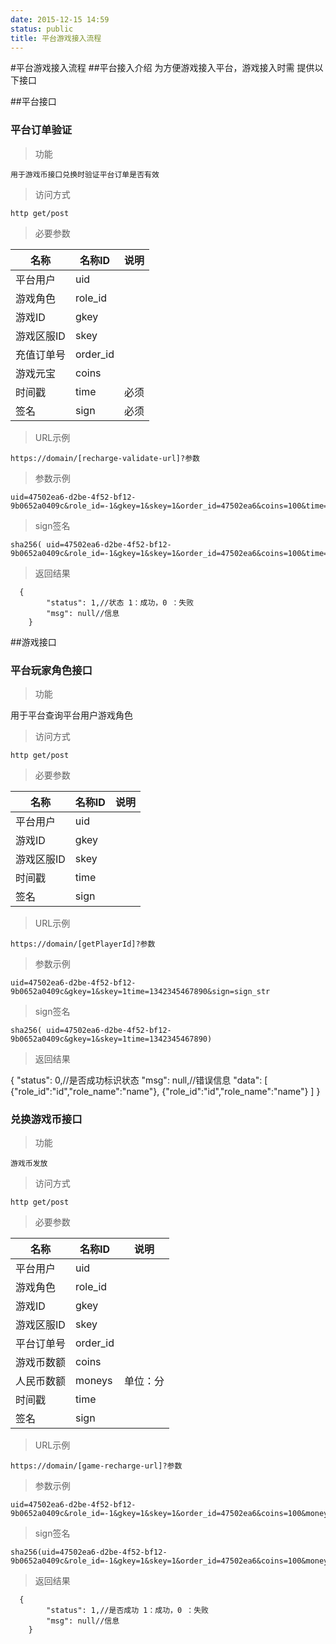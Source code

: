 ```yaml
---
date: 2015-12-15 14:59
status: public
title: 平台游戏接入流程
---
```


#平台游戏接入流程
##平台接入介绍
    为方便游戏接入平台，游戏接入时需 提供以下接口

##平台接口
###  平台订单验证
> 功能

    用于游戏币接口兑换时验证平台订单是否有效

> 访问方式
  
    http get/post
> 必要参数

| 名称 | 名称ID | 说明 |
| ---- | ---- | ---- |
| 平台用户 | uid | 
| 游戏角色 | role_id |  
| 游戏ID | gkey |  
| 游戏区服ID | skey  | 
| 充值订单号 |  order_id  | 
| 游戏元宝 | coins |  
| 时间戳 | time | 必须 |
| 签名 | sign | 必须 |

> URL示例 

    https://domain/[recharge-validate-url]?参数

> 参数示例

    uid=47502ea6-d2be-4f52-bf12-9b0652a0409c&role_id=-1&gkey=1&skey=1&order_id=47502ea6&coins=100&time=1342345467890&sign=sign_str

> sign签名

    sha256( uid=47502ea6-d2be-4f52-bf12-9b0652a0409c&role_id=-1&gkey=1&skey=1&order_id=47502ea6&coins=100&time=1342345467890)
    
> 返回结果

      {
            "status": 1,//状态 1：成功，0 ：失败
            "msg": null//信息
        }  
    
##游戏接口
###   平台玩家角色接口

> 功能

   用于平台查询平台用户游戏角色

> 访问方式
  
    http get/post
> 必要参数

| 名称 | 名称ID  |说明 |
| ---- | ---- | ---- |
| 平台用户 | uid | 
| 游戏ID | gkey |  
| 游戏区服ID | skey  | 
| 时间戳 | time  |   
| 签名 | sign  |  

> URL示例 

    https://domain/[getPlayerId]?参数

> 参数示例

    uid=47502ea6-d2be-4f52-bf12-9b0652a0409c&gkey=1&skey=1time=1342345467890&sign=sign_str

> sign签名

    sha256( uid=47502ea6-d2be-4f52-bf12-9b0652a0409c&gkey=1&skey=1time=1342345467890)
    
> 返回结果

 {
        "status": 0,//是否成功标识状态
        "msg": null,//错误信息
        "data": [
                     {"role_id":"id","role_name":"name"}, 
                     {"role_id":"id","role_name":"name"}
                     ]
    }  


###   兑换游戏币接口
> 功能

    游戏币发放

> 访问方式
  
    http get/post
> 必要参数

| 名称 | 名称ID  |说明 |
| ---- | ---- | ---- |
| 平台用户 | uid | 
| 游戏角色 | role_id |  
| 游戏ID | gkey |  
| 游戏区服ID | skey  | 
| 平台订单号 | order_id  | 
|游戏币数额 | coins  | 
| 人民币数额 | moneys  |  单位：分 
| 时间戳 | time  |   
| 签名 | sign  |  

> URL示例 

    https://domain/[game-recharge-url]?参数

> 参数示例

    uid=47502ea6-d2be-4f52-bf12-9b0652a0409c&role_id=-1&gkey=1&skey=1&order_id=47502ea6&coins=100&moneys=1&time=1342345467890&sign=sign_str

> sign签名

    sha256(uid=47502ea6-d2be-4f52-bf12-9b0652a0409c&role_id=-1&gkey=1&skey=1&order_id=47502ea6&coins=100&moneys=1&time=1342345467890)
    
> 返回结果

      {
            "status": 1,//是否成功 1：成功，0 ：失败
            "msg": null//信息
        }  
 